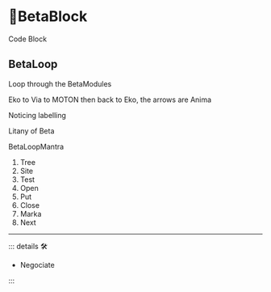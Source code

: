 # 🔷<beta>BetaBlock</beta>

Code Block

## BetaLoop

Loop through the BetaModules

Eko to Via to MOTON then back to Eko, the arrows are Anima

Noticing labelling

Litany of Beta

BetaLoopMantra

1. Tree
2. Site
3. Test
4. Open
5. Put
6. Close
7. Marka
8. Next

---

<!-- =================================================== -->
<!-- =================================================== -->
<!-- =================================================== -->
<!-- =================================================== -->
<!-- =================================================== -->
::: details 🛠

- Negociate

:::
